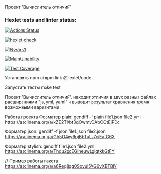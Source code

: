 Проект "Вычислитель отличий"

### Hexlet tests and linter status:
[![Actions Status](https://github.com/Vladislav2097/frontend-bootcamp-project-46/workflows/hexlet-check/badge.svg)](https://github.com/Vladislav2097/frontend-bootcamp-project-46/actions)

[![hexlet-check](https://github.com/Vladislav2097/frontend-bootcamp-project-46/actions/workflows/hexlet-check.yml/badge.svg)](https://github.com/Vladislav2097/frontend-bootcamp-project-46/actions/workflows/hexlet-check.yml)

[![Node CI](https://github.com/Vladislav2097/frontend-bootcamp-project-46/actions/workflows/nodejs.yml/badge.svg)](https://github.com/Vladislav2097/frontend-bootcamp-project-46/actions/workflows/nodejs.yml)

[![Maintainability](https://api.codeclimate.com/v1/badges/73bc68a71431f2792551/maintainability)](https://codeclimate.com/github/Vladislav2097/frontend-bootcamp-project-46/maintainability)

[![Test Coverage](https://api.codeclimate.com/v1/badges/73bc68a71431f2792551/test_coverage)](https://codeclimate.com/github/Vladislav2097/frontend-bootcamp-project-46/test_coverage)

Установить 
npm ci
npm link @hexlet/code

Запустить тесты
make test

Проект "Вычислитель отличий", находит отличия в двух разных файлах расширениями "js, yml, yaml" и выводит результат сравнения тремя возможными вариантами.

Работа проекта
 Форматер plain: gendiff -f plain file1.json file2.yml
 https://asciinema.org/a/xZE2TXbt3gOwmyDAbCOtEjPCc

 Форматер json: gendiff -f json file1.json file2.json
 https://asciinema.org/a/Gh5O4ey6pjBbTuLs7ciEatG6X

 Форматер stylish: gendiff file1.json file2.yml
 https://asciinema.org/a/Thdu2gcEGiheuwLglqtkkGtFY

// Пример работы пакета
https://asciinema.org/a/a6Req8qq0Sovul5VG6vXBTBlV